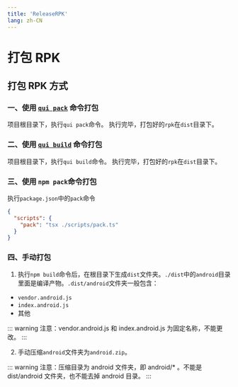 ```yaml
---
title: 'ReleaseRPK'
lang: zh-CN
---
```


# 打包 RPK


## 打包 RPK 方式

### 一、使用 [`qui pack`](/zh-CN/tool/cli/pack) 命令打包

项目根目录下，执行`qui pack`命令。 执行完毕，打包好的`rpk`在`dist`目录下。

### 二、使用 [`qui build`](/zh-CN/tool/cli/build) 命令打包

项目根目录下，执行`qui build`命令。 执行完毕，打包好的`rpk`在`dist`目录下。

### 三、使用 `npm pack`命令打包

执行`package.json`中的`pack`命令

```json
{
  "scripts": {
    "pack": "tsx ./scripts/pack.ts"
  }
}
```

### 四、手动打包

1. 执行`npm build`命令后，在根目录下生成`dist`文件夹。`./dist`中的`android`目录里面是编译产物。`.dist/android`文件夹一般包含：

- `vendor.android.js`
- `index.android.js`
- 其他

::: warning 注意：vendor.android.js 和 index.android.js 为固定名称，不能更改。
:::

2. 手动压缩`android`文件夹为`android.zip`。

::: warning 注意：压缩目录为 android 文件夹，即 android/* 。不能是 dist/android 文件夹，也不能去掉 android 目录。
:::
